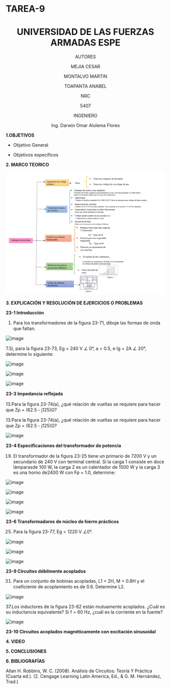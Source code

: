 # TAREA-9

<div align="center">

# UNIVERSIDAD DE LAS FUERZAS ARMADAS ESPE

AUTORES

MEJIA CESAR
  
MONTALVO MARTIN
  
TOAPANTA ANABEL

NRC
  
5407

INGENIERO

Ing. Darwin Omar Alulema Flores

</div>

**1.OBJETIVOS**

- Objetivo General


- Objetivos específicos


**2. MARCO TEORICO**

![](https://github.com/Anabeltoapanta/TAREA-9/blob/main/MARCO%20TEORICO%2024_page-0001.jpg)

**3. EXPLICACIÓN Y RESOLUCIÓN DE EJERCICIOS O PROBLEMAS**

**23-1 Introducción**

1. Para los transformadores de la ﬁgura 23-71, dibuje las formas de onda que faltan.

![image](https://user-images.githubusercontent.com/85134094/132509778-9ab5bcc3-7937-44c7-8779-4c319510fe3f.png)

7.Si, para la ﬁgura 23-73, Eg = 240 V ∠ 0°, a = 0.5, e Ig = 2A ∠ 20°, determine lo siguiente:

![image](https://user-images.githubusercontent.com/85134094/132509804-af527137-fc9e-415c-9b5f-6b439df0db8b.png)

![image](https://user-images.githubusercontent.com/85134094/132509824-787263ee-2934-4071-b24a-8860c4d1cc56.png)

![image](https://user-images.githubusercontent.com/85134094/132509849-5d2b06d2-4c43-431e-99b2-05a028aa3934.png)

**23-3 Impedancia reﬂejada**

13.Para la ﬁgura 23-74(a), ¿qué relación de vueltas se requiere para hacer que Zp = (62.5 - j125)Ω?

13.Para la ﬁgura 23-74(a), ¿qué relación de vueltas se requiere para hacer que Zp = (62.5 - j125)Ω?

![image](https://user-images.githubusercontent.com/85134094/132509897-693c19f6-f181-4928-8659-40af9289a280.png)

**23-4 Especiﬁcaciones del transformador de potencia**

19. El transformador de la ﬁgura 23-25 tiene un primario de 7200 V y un secundario de 240 V con terminal central. Si la carga 1 consiste en doce lámparasde 100 W, la carga 2 es un calentador de 1500 W y la carga 3 es una horno de2400 W con Fp = 1.0, determine:

![image](https://user-images.githubusercontent.com/85134094/132509940-322186a9-6be3-4cb9-8a24-7a817a1a7c6e.png)

![image](https://user-images.githubusercontent.com/85134094/132509956-eaad4ccd-8608-4d74-8ab1-3c3fd538f6a7.png)

![image](https://user-images.githubusercontent.com/85134094/132509973-e3deff14-12d3-4d64-adbf-28cac1caff58.png)

![image](https://user-images.githubusercontent.com/85134094/132510043-42deceba-2ef1-4014-a5b9-cce312eb241a.png)

**23-6 Transformadores de núcleo de hierro prácticos**

25. Para la ﬁgura 23-77, Eg = 1220 V ∠0°.

![image](https://user-images.githubusercontent.com/85134094/132510070-709c6909-83ef-436d-bf54-58b99a3b1711.png)

![image](https://user-images.githubusercontent.com/85134094/132510090-a00d51f9-3e5f-41db-b4d0-332c26972bb9.png)

![image](https://user-images.githubusercontent.com/85134094/132510099-14ad601a-ab37-4458-9bd3-04508c10872d.png)

**23-9 Circuitos débilmente acoplados**

31.  Para un conjunto de bobinas acopladas, L1 = 2H, M = 0.8H y el coeﬁciente de acoplamiento es de 0.6. Determine L2.

![image](https://user-images.githubusercontent.com/85134094/132510150-fa65db97-c710-4590-a573-5dcfc16a7157.png)

37.Los inductores de la figura 23-82 están mutuamente acoplados. ¿Cuál es su inductancia equivalente? Si f = 60 Hz, ¿cuál es la corriente en la fuente?

![image](https://user-images.githubusercontent.com/85134094/132510162-1acd0282-5c96-4325-b570-d62ddf173312.png)

**23-10 Circuitos acoplados magnéticamente con excitación sinusoidal**




**4. VIDEO**



**5. CONCLUSIONES**



**6. BIBLIOGRAFÍAS**

Allan H. Robbins, W. C. (2008). Análisis de Circuitos: Teoría Y Práctica (Cuarta ed.). (2. Cengage Learning Latin America, Ed., & G. M. Hernández, Trad.)
